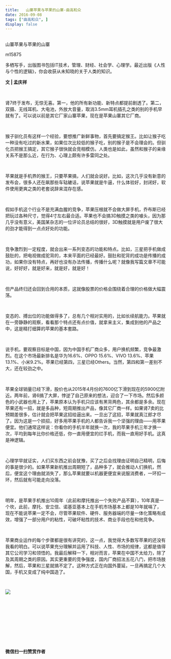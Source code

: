 ```yaml
---
title:   山寨苹果与苹果的山寨-曲高和众
date: 2016-09-08
tags: ["曲高和众", ]
display: false
---
```



## 



山寨苹果与苹果的山寨




m15875




多栖写手，出版图书包括IT技术，管理、财经、社会学、心理学。最近出版《人性与个性的逻辑》，你会收获从未知晓的关于人类的知识。


**文 | 孟庆祥**

&nbsp;

肾7终于发布，无惊无喜。第一，他的所有新功能、新特点都提前剧透了。第二，双摄、无线耳机、大电池，外放大音量，取消3.5mm耳机插孔之类的别的手机早就有了。可以说以前是其它厂家山寨苹果，现在是苹果山寨其它厂商。

&nbsp;

猴子驯化员有这样一个经验，要想推广新鲜事物，首先要搞定猴王。比如让猴子吃一种没有吃过的新水果，如果位次比较低的猴子吃，别的猴子是不会理会的。但驯化员把猴王搞定，其它猴子很快就会竞相模仿。人类也是如此，虽然和猴子的亲缘关系不是那么近，在行为、心理上颇有许多雷同之处。

&nbsp;

苹果就是手机界的猴王，只要苹果搞，人们就会说好。比如，这次几乎没有新意的发布会，很多人还在飙那些车轱辘话，说苹果就是牛逼，什么体验好，封闭好，软件使用更爽之类的老套说辞来混存在感。

&nbsp;

假如手机这个行业不是充满血腥的竞争，苹果压根就不会做大屏手机，乔布斯已经把玩过各种尺寸，觉得4寸左右最合适。苹果也不会搞3D触摸之类的噱头，因为那几乎没有意义，美国某杂志的一位评论员总结的很好，3D触摸就是用户废了很大的劲才能得到一点点好处的功能。

&nbsp;

竞争激烈到一定程度，就会出来一系列变态的功能和特点。比如，三星把手机做成鼓肚的，把电视做成驼背的，本来平面的已经最好。鼓肚和驼背的成功是传播的成功，如果你没有特点，再好也没有办法传播，传播什么呢？就像我写篇文章不可能说，好好好，就是好来，就是好，就是好！

&nbsp;

但产品终归还会回到合用的本质，这就像股票的价格会围绕着合理的价格做大幅震荡。

&nbsp;

变态的、搏出位的功能做得多了，总有几个相对实用的，比如长续航能力。苹果就在一旁静静的观察，看看那个特点还有点价值，就拿来主义，集成到他的产品之中，这是精打细算的苹果的基本套路。

&nbsp;

说手机，要观察目标是中国，因为中国手机厂商众多，用户换机频繁，竞争最激烈。在这个市场最新排名是华为16.6%、OPPO 15.6%、VIVO 13.6%、苹果 13.1%、小米9.2%。苹果已经第四，三星已经Others。当然，第四和第一差别不大，还在较劲之中。

&nbsp;

苹果全球销量已经下滑，股价也从2015年4月份的7600亿下滑到现在的5900亿附近。两年前，肾6搞了大屏，悖逆了自己原来的想法，迎合了一下市场。然后多颜色的小武器也用上了，苹果原本认为手机只应该有黑背两色，其余都是多余。现在苹果还有一招，就是多品种，短周期推出产品，像其它厂商一样。如果肾7卖的比预期差很多，估计就会把苹果这招给逼出来。一旦出了这招，苹果就真江郎才尽了。因为这是一个损招，好多用苹果手机的人都告诉我一个坚强的理由——用苹果便宜。他们通常这样说：你看你的手机半年就换一次，我的苹果手机三年才换一次，平均到每年比你价格还低，你一直用便宜的烂手机，而我一直用好手机。这真是神逻辑。

&nbsp;

心理学早就证实，人们买东西之前会犹豫，买了之后会找理由证明自己精明，后悔的事是很少的。如果苹果新机推出周期短了，品种多了，就会推动人们换机，然后，便宜这个理由就消失了，那么苹果就要以机器更便宜来说服消费者，一环扣一环，然后就有可能走向没落。

&nbsp;

明年，是苹果手机推出10周年（此前和摩托推出一个失败产品不算），10年真是一个坎，此前，摩托、安立信、诺基亚基本上在手机市场基本上都是10年就嗝了，现在不能说苹果一定不会，尽管苹果软件、硬件、服务器端的尽量一体化策略有成效，增强了一部分用户的粘性，可破坏粘性的技术、商业手段也在和他竞争。

&nbsp;

苹果商业运作的每个步骤都是很有讲究的，这一点，我觉得大多数写苹果的还没有我看的明白。可以说苹果充分理解并运用了科技、人性、市场的规律，这都是值得其它公司学习和领悟的。我最后解释一下，相对而言，苹果在中国不太给力，除了及其周期之类的原因。其实更重要的竞争强度，国内厂商招法五花八门，把市场肢解，然后，苹果和三星就搞不定了。这种方式正在向国外蔓延，一旦再搞定几个大国，手机又变成了纯中国造了。

&nbsp;

<img data-s="300,640" data-type="jpeg" src="http://mmbiz.qpic.cn/mmbiz/fxGMiaL5Zj1gAtMBdoRAfrkfBNF0WEAG9elY136EMERA8zleoqyibsc68mLpoiagDqkzcRhEo0psRuCqoQbcWg52w/0?wx_fmt=jpeg" data-ratio="1" data-w="430"/>

&nbsp;

&nbsp;

&nbsp;

&nbsp;

&nbsp;




**微信扫一扫赞赏作者**